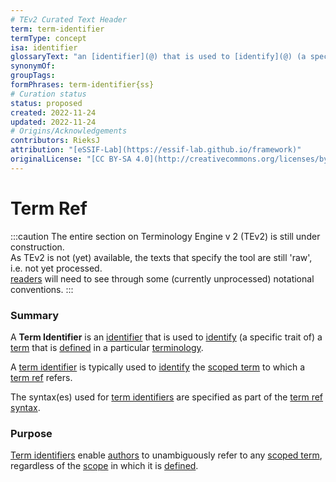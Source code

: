 ```yaml
---
# TEv2 Curated Text Header
term: term-identifier
termType: concept
isa: identifier
glossaryText: "an [identifier](@) that is used to [identify](@) (a specific trait of) a [term](@) that is [defined](@) in a particular [terminology](@)."
synonymOf:
groupTags:
formPhrases: term-identifier{ss}
# Curation status
status: proposed
created: 2022-11-24
updated: 2022-11-24
# Origins/Acknowledgements
contributors: RieksJ
attribution: "[eSSIF-Lab](https://essif-lab.github.io/framework)"
originalLicense: "[CC BY-SA 4.0](http://creativecommons.org/licenses/by-sa/4.0/?ref=chooser-v1)"
---
```


# Term Ref

:::caution
The entire section on Terminology Engine v 2 (TEv2) is still under construction.<br/>
As TEv2 is not (yet) available, the texts that specify the tool are still 'raw', i.e. not yet processed.<br/>[readers](@) will need to see through some (currently unprocessed) notational conventions.
:::

### Summary
A **Term Identifier** is an [identifier](@) that is used to [identify](@) (a specific trait of) a [term](@) that is [defined](@) in a particular [terminology](@).

A [term identifier](@) is typically used to [identify](@) the [scoped term](@) to which a [term ref](@) refers.

The syntax(es) used for [term identifiers](@) are specified as part of the [term ref syntax](/docs/tev2/spec-syntax/term-ref-syntax).

### Purpose
[Term identifiers](@) enable [authors](@) to unambiguously refer to any [scoped term](@), regardless of the [scope](@) in which it is [defined](@).